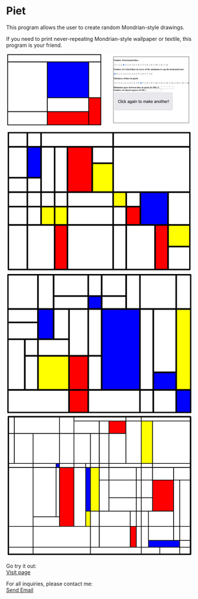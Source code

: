 # Piet

This program allows the user to create random Mondrian-style drawings.<br>

If you need to print never-repeating Mondrian-style wallpaper or textile, this program is your friend.<br>

<img src="./assets/images/Capture.PNG" alt="Mondrian generator"><br>
<img src="./assets/images/Capture2.PNG" alt="Mondrian generator">
<img src="./assets/images/Capture3.PNG" alt="Mondrian generator">
<img src="./assets/images/Capture4.PNG" alt="Mondrian generator"><br>

Go try it out:<br>
 <a href="https://nialvo.github.io/Piet/" target="_blank" >Visit page</a><br>

For all inquiries, please contact me:<br>
<a href = "mailto: pilibili@protonmail.com">Send Email</a>

